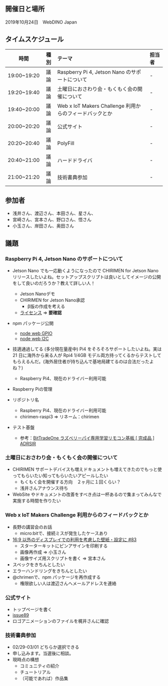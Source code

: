 ## 開催日と場所
2019年10月24日　WebDINO Japan

 ## タイムスケジュール
|時間|種別|テーマ|担当者|
|:----:|:----:|:----|:----|
|19:00~19:20|議論|Raspberry Pi 4, Jetson Nano のサポートについて|-|
|19:20~19:40|議論|土曜日におさわり会・もくもく会の開催について|-|
|19:40~20:00|議論|Web x IoT Makers Challenge 利用からのフィードバックとか|-|
|20:00~20:20|議論|公式サイト|-|
|20:20~20:40|議論|PolyFill|-|
|20:40~21:00|議論|ハードドライバ|-|
|21:00~21:20|議論|技術書典参加|-|

## 参加者
- 浅井さん、渡辺さん、本田さん、星さん、
- 宮崎さん、宮本さん、野口さん、悟さん
- 小玉さん、岸田さん、奥田さん


## 議題
### Raspberry Pi 4, Jetson Nano のサポートについて
- Jetson Nano でも一応動くようになったので CHIRIMEN for Jetson Nano リリースしたいよね。セットアップスクリプトは良いとしてイメージの公開をして良いのだろうか？教えて詳しい人！
  - Jetson Nanoデモ
  - CHIRIMEN for Jetson Nano承認
    - β版の作成を考える
  - [ライセンス](http://wiki.seeedstudio.com/jp/license/) => **要確認**
- npm パッケージ公開
  - [node web GPIO](https://www.npmjs.com/package/node-web-gpio)
  - [node web I2C](npmjs.com/package/node-web-i2c)

- 技適通過してる (多分現在量産中) Pi4 をそろそろサポートしたいよね。実は 21 日に海外から来る人が Rpi4 1/4GB モデル両方持ってくるからテストしてもらえるんだ。(海外居住者が持ち込んで基地局建てるのは合法だったよね？)
  - Raspberry Pi4、現在のドライバー利用可能
 - Raspberry Piの管理
  - リポジトリ名
    - Raspberry Pi4、現在のドライバー利用可能
    - chirimen-raspi3 => リネーム：chirimen
  - テスト基盤
    - 参考：[BitTradeOne ラズベリーパイ専用学習リモコン基板 [ 完成品 ] ADRSIR](https://www.amazon.co.jp/gp/product/B077ZNDW79/)

### 土曜日におさわり会・もくもく会の開催について
- CHIRIMEN サポートデバイスも増えドキュメントも増えてきたのでもっと使ってもらいたい知ってもらいたいアピールしたい
  - もくもく会を開催する方向　２ヶ月に１回くらい？
  - 浅井さんアナウンス待ち
- WebSite やドキュメントの改善をすべき点は一杯あるので集まってみんなで実施する時間を作りたい


### Web x IoT Makers Challenge 利用からのフィードバックとか
- 長野の講習会のお話
  - micro:bitで、接続ミスが発生したケースあり
- [16:9 以外のディスプレイでの利用を考慮した壁紙・設定に #83](https://github.com/chirimen-oh/chirimen-raspi3/issues/83)
  - スターターキットにピンアサインを印刷する
  - 画像再作成 => 小玉さん
  - 画像サイズ用スクリプトを書く => 宮本さん
- スペックをきちんとしたい
- エラーハンドリングをきちんとしたい
- @chrimenで、npm パッケージを再作成する
  - 権限欲しい人は渡辺さんへメールアドレスを連絡

### 公式サイト
- トップページを書く
- [issue89](https://github.com/chirimen-oh/chirimen-oh.github.io/issues/89)
- ロゴアニメーションのファイルを梶井さんに確認

### 技術書典参加
- 02/29-03/01 どちらか選択できる
- 申し込みます。当選後に相談。
- 現時点の構想
  - コミュニティの紹介
  - チュートリアル
  - （可能であれば）作品集
